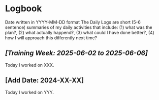 # Logbook

Date written in YYYY-MM-DD format
The Daily Logs are short (5-6 sentence) summaries of my daily activities that include: (1) what was the plan?, (2) what actually happend?, (3) what could I have done better?, (4) how I will approach this differently next time? 

## _[Training Week: 2025-06-02 to 2025-06-06]_

Today I worked on XXX. 

## [Add Date: 2024-XX-XX]

Today I worked on YYY.

